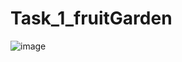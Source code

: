 # Task_1_fruitGarden
![image](https://user-images.githubusercontent.com/112812361/216816581-9796fa88-4664-40f8-a6ca-ca6e0ad77d52.png)
